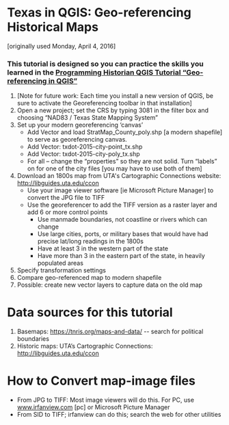 ﻿# Texas in QGIS: Geo-referencing Historical Maps
[originally used Monday, April 4, 2016]
### This tutorial is designed so you can practice the skills you learned in  the [Programming Historian QGIS Tutorial “Geo-referencing in QGIS”]( http://programminghistorian.org/lessons/georeferencing-qgis "Links to Programming Historian")

1. [Note for future work: Each time you install a new version of QGIS, be sure to activate the Georeferencing toolbar in that installation]
2. Open a new project; set the CRS by typing 3081 in the filter box and choosing “NAD83 / Texas State Mapping System”
3. Set up your modern georeferencing ‘canvas’
   * Add Vector and load StratMap\_County\_poly.shp [a modern shapefile] to serve as georeferencing canvas.
   * Add Vector: txdot-2015-city-point\_tx.shp
   * Add Vector: txdot-2015-city-poly\_tx.shp
   * For all – change the “properties” so they are not solid. Turn “labels” on for one of the city files [you may have to use both of them]
4. Download an 1800s map from UTA's Cartographic Connections website: http://libguides.uta.edu/ccon
   * Use your image viewer software [ie Microsoft Picture Manager] to convert the JPG file to TIFF
   * Use the georeferencer to add the TIFF version as a raster layer and add 6 or more control points
     * Use manmade boundaries, not coastline or rivers which can change
     * Use large cities, ports, or military bases that would have had precise lat/long readings in the 1800s
     * Have at least 3 in the western part of the state
     * Have more than 3 in the eastern part of the state, in heavily populated areas
5. Specify transformation settings
6. Compare geo-referenced map to modern shapefile
7. Possible: create new vector layers to capture data on the old map

# Data sources for this tutorial
1. Basemaps: https://tnris.org/maps-and-data/ -- search for political boundaries
2. Historic maps: UTA’s Cartographic Connections: http://libguides.uta.edu/ccon 
# How to Convert map-image files
- From JPG to TIFF: Most image viewers will do this. For PC, use  www.irfanview.com [pc] or Microsoft Picture Manager
- From SID to TIFF; irfanview can do this; search the web for other utilities
